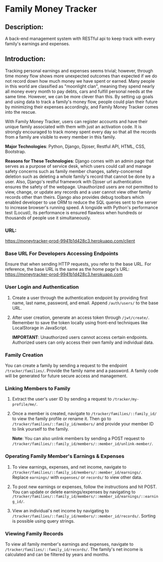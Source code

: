 # Family Money Tracker

## Description:

A back-end management system with RESTful api to keep track with every family's earnings and expenses.

## Introduction:

Tracking personal earnings and expenses seems trivial; however, through time money flow shows more unexpected outcomes than expected
if we do not record down how much money we have spent or earned. Many people in this world are classified as "moonlight clan", meaning
they spend nearly all money every month to pay debts, cars and fulfill personal needs at the same time. However, we can be more clever
than this. By setting up goals and using data to track a family's money flow, people could plan their future by minimizing their expenses accordingly,
and Family Money Tracker comes into the rescue.

With Family Money Tracker, users can register accounts and have their unique family associated with them with just an activation code.
It is strongly encouraged to track money spent every day so that all the records from a family are visible to every member in this family.

**Major Technologies**: Python, Django, Djoser, Restful API, HTML, CSS, Bootstrap.

**Reasons for These Technologies**: Django comes with an admin page that serves as a purpose of service desk, which users could call and manage safety concerns
such as family member changes, safety-concerned deletion such as deleting a whole family's record that cannot be done
by a user. Also, Django's restful framework with Djoser url authentication ensures the safety of the webpage. Unauthorized users are not
permitted to view, change, or update any records and a user cannot view other family records other than theirs. Django also provides debug
toolbars which enabled developer to use ORM to reduce the SQL queries sent to the server to increase browser's running speed. A
longside with Python's performance test (Locust), its performance is ensured flawless when hundreds or thousands of people use it simultaneously.

### URL:

https://moneytracker-prod-9941b1d428c3.herokuapp.com/client

### Base URL For Developers Accessing Endpoints

Ensure that when sending HTTP requests, you refer to the base URL. For reference, the base URL is the same as the home page's URL: https://moneytracker-prod-9941b1d428c3.herokuapp.com

### User Login and Authentication

1. Create a user through the authentication endpoint by providing first name, last name, password, and email. Append `/auth/users/` to the base URL.

2. After user creation, generate an access token through `/jwt/create/`. Remember to save the token locally using front-end techniques like LocalStorage in JavaScript.

   **IMPORTANT**: Unauthorized users cannot access certain endpoints. Authorized users can only access their own family and individual data.

### Family Creation

You can create a family by sending a request to the endpoint `/tracker/families/`. Provide the family name and a password. A family code will be generated for future secure access and management.

### Linking Members to Family

1. Extract the user's user ID by sending a request to `/tracker/my-profile/me/`.

2. Once a member is created, navigate to `/tracker/families/::family_id/` to view the family profile or rename it. Then go to `/tracker/families/::family_id/members/` and provide your member ID to link yourself to the family.

   **Note**: You can also unlink members by sending a POST request to `/tracker/families/::family_id/members/::member_id/unlink-member/`.

### Operating Family Member's Earnings & Expenses

1. To view earnings, expenses, and net income, navigate to `/tracker/families/::family_id/members/::member_id/earnings/`. Replace `earnings/` with `expenses/` or `records/` to view other data.

2. To post new earnings or expenses, follow the instructions and hit POST. You can update or delete earnings/expenses by navigating to `/tracker/families/::family_id/members/::member_id/earnings/::earning_id/`.

3. View an individual's net income by navigating to `/tracker/families/::family_id/members/::member_id/records/`. Sorting is possible using query strings.

### Viewing Family Records

To view all family member's earnings and expenses, navigate to `/tracker/families/::family_id/records/`. The family's net income is calculated and can be filtered by years and months.
